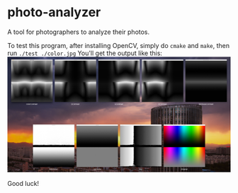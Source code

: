 # photo-analyzer
A tool for photographers to analyze their photos.

To test this program, after installing OpenCV, simply do `cmake` and `make`, then run
`./test ./color.jpg`
You'll get the output like this:
![image](https://github.com/wytalfred/photo-analyzer/blob/master/ouput.png)

Good luck!
